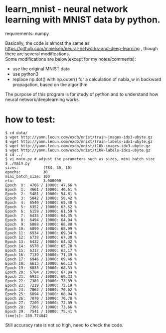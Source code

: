 learn_mnist - neural network learning with MNIST data by python.
===
requirements: numpy  
  
Basically, the code is almost the same as https://github.com/mnielsen/neural-networks-and-deep-learning , though there are several modifications.  
Some modifications are below(except for my notes/comments):  
 * use the original MNIST data  
 * use python3  
 * replace np.dot() with np.outer() for a calculation of nabla_w in backward propagation, based on the algorithm  
  
The purpose of this program is for study of python and to understand how neural network/deeplearning works.  

how to test:  
====
~~~
$ cd data/
$ wget http://yann.lecun.com/exdb/mnist/train-images-idx3-ubyte.gz
$ wget http://yann.lecun.com/exdb/mnist/train-labels-idx1-ubyte.gz
$ wget http://yann.lecun.com/exdb/mnist/t10k-images-idx3-ubyte.gz
$ wget http://yann.lecun.com/exdb/mnist/t10k-labels-idx1-ubyte.gz
$ cd ../
$ vi main.py # adjust the parameters such as sizes, mini_batch_size
$ ./main.py
sizes:           (784, 30, 10)
epochs:          30
mini_batch_size: 100
eta:             3.000000
Epoch  0:  4766 / 10000: 47.66 %
Epoch  1:  4661 / 10000: 46.61 %
Epoch  2:  5481 / 10000: 54.81 %
Epoch  3:  5842 / 10000: 58.42 %
Epoch  4:  6540 / 10000: 65.40 %
Epoch  5:  6352 / 10000: 63.52 %
Epoch  6:  6159 / 10000: 61.59 %
Epoch  7:  6435 / 10000: 64.35 %
Epoch  8:  6494 / 10000: 64.94 %
Epoch  9:  6888 / 10000: 68.88 %
Epoch 10:  6899 / 10000: 68.99 %
Epoch 11:  6934 / 10000: 69.34 %
Epoch 12:  6738 / 10000: 67.38 %
Epoch 13:  6432 / 10000: 64.32 %
Epoch 14:  6570 / 10000: 65.70 %
Epoch 15:  6317 / 10000: 63.17 %
Epoch 16:  7139 / 10000: 71.39 %
Epoch 17:  6946 / 10000: 69.46 %
Epoch 18:  6613 / 10000: 66.13 %
Epoch 19:  6833 / 10000: 68.33 %
Epoch 20:  6784 / 10000: 67.84 %
Epoch 21:  6933 / 10000: 69.33 %
Epoch 22:  7389 / 10000: 73.89 %
Epoch 23:  7219 / 10000: 72.19 %
Epoch 24:  7062 / 10000: 70.62 %
Epoch 25:  6894 / 10000: 68.94 %
Epoch 26:  7070 / 10000: 70.70 %
Epoch 27:  7209 / 10000: 72.09 %
Epoch 28:  7366 / 10000: 73.66 %
Epoch 29:  7541 / 10000: 75.41 %
time[s]: 280.774842
~~~
  
Still accuracy rate is not so high, need to check the code.
